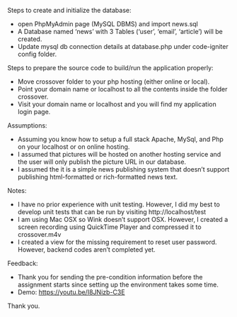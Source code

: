 ﻿Steps to create and initialize the database: 
- open PhpMyAdmin page (MySQL DBMS) and import news.sql
- A Database named ‘news’ with 3 Tables (‘user’, ‘email’, ‘article’) will be created.
- Update mysql db connection details at database.php under code-igniter config  folder.

Steps to prepare the source code to build/run the application properly:
- Move crossover folder to your php hosting (either online or local).
- Point your domain name or localhost to all the contents inside the folder crossover.
- Visit your domain name or localhost and you will find my application login page.

Assumptions: 
- Assuming you know how to setup a full stack Apache, MySql, and Php on your localhost or on online hosting.
- I assumed that pictures will be hosted on another hosting service and the user will only publish the picture URL in our database. 
- I assumed the it is a simple news publishing system that doesn’t support publishing html-formatted or rich-formatted news text.

Notes:
- I have no prior experience with unit testing. However, I did my best to develop unit tests that can be run by visiting http://localhost/test
- I am using Mac OSX so Wink doesn’t support OSX. However, I created a screen recording using QuickTime Player and compressed it to crossover.m4v
- I created a view for the missing requirement to reset user password. However, backend codes aren’t completed yet. 

Feedback:
- Thank you for sending the pre-condition information before the assignment starts since setting up the environment takes some time. 
- Demo: https://youtu.be/I8JNizb-C3E 

Thank you. 

